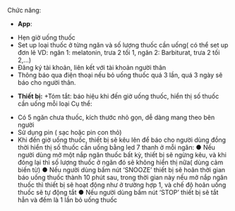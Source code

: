 Chức năng:
- **App**:
+ Hẹn giờ uống thuốc
+ Set up loại thuốc ở từng ngăn và số lượng thuốc cần
uống( có thể set up đơn lẻ VD: ngăn 1: melatonin, trưa 2
tối 1, ngăn 2: Barbiturat, trưa 2 tối 2,...)
+ Đăng ký tài khoản, liên kết với tài khoản người thân
+ Thông báo qua điện thoại nếu bỏ uống thuốc quá 3 lần,
quá 3 ngày sẽ báo cho người thân.
- **Thiết bị:**
+Tóm tắt: báo hiệu khi đến giờ uống thuốc, hiển thị số
thuốc cần uống mỗi loại
Cụ thể:
+ Có 5 ngăn chưa thuốc, kích thước nhỏ gọn, dễ dàng
mang theo bên người
+ Sử dụng pin ( sạc hoặc pin con thỏ)
+ Khi đến giờ uống thuốc, thiết bị sẽ kêu lên để báo cho
người dùng đồng thời hiển thị số thuốc cần uống bằng led
7 thanh ở mỗi ngăn:
● Nếu người dùng mở một nắp ngăn thuốc bất kỳ, thiết
bị sẽ ngừng kêu, và khi đóng lại thì số lượng thuốc ở
ngăn đó sẽ không hiển thị nữa( dùng cảm biến từ)
● Nếu người dùng bấm nút ‘SNOOZE’ thiết bị sẽ hoãn
thời gian báo uống thuốc thành 10 phút sau, trong
thời gian này nếu mở nắp ngăn thuốc thì thiết bị sẽ
hoạt động như ở trường hợp 1, và chế độ hoãn uống
thuốc sẽ tự động tắt
● Nếu người dùng bấm nút ‘STOP’ thiết bị sẽ tắt hẳn
và đếm là 1 lần bỏ uống thuốc
